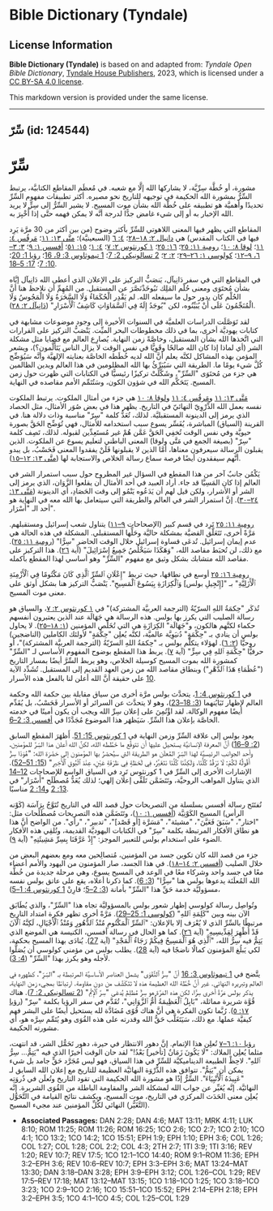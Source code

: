 # Bible Dictionary (Tyndale)

## License Information

**Bible Dictionary (Tyndale)** is based on and adapted from: _Tyndale Open Bible Dictionary_, [Tyndale House Publishers](https://tyndaleopenresources.com/), 2023, which is licensed under a [CC BY-SA 4.0 license](https://creativecommons.org/licenses/by-sa/4.0/legalcode.en).

This markdown version is provided under the same license.



--------------------------------

## سِّرّ (id: 124544)

سِّرّ
=====

مشورة، أو خُطَّة سِرِّيَّة، لا يشاركها الله إلَّا مع شعبه. في مُعظَم المقاطع الكتابيَّة، يرتبط السِّرُّ بمشورة الله الحكيمة في توجيهه للتاريخ نحو مصيره. أكثر تطبيقات مفهوم السِّرِّ تحديدًا وأهميَّة هو تطبيقه على خُطَّة الله بشأن موت المسيح. لا يشير السِّرُّ إلى سِرٍّ لا يريد الله الإخبار به أو إلى شيء غامض جدًّا لدرجة أنَّه لا يمكن فهمه حتَّى إذا أُخْبِرَ به.

المقاطع التي يظهر فيها المعنى اللاهوتي للسِّرِّ بأكثر وضوح (من بين أكثر من 30 مرَّة يَرِد فيها في الكتاب المقدس) هي [دانيال ٢: ١٨–٢٨](https://ref.ly/Dan3:18-Dan3:28)؛ [٤: ٦](https://ref.ly/Dan4:6) (السبعينيَّة)؛ [متَّى ١٣: ١١](https://ref.ly/Matt13:11)؛ [مَرقُس ٤: ١١](https://ref.ly/Mark4:11)؛ [لوقا ٨: ١٠](https://ref.ly/Luke8:10)؛ [رومية ١١: ٢٥](https://ref.ly/Rom11:25)؛ [١٦: ٢٥](https://ref.ly/Rom16:25)؛ [١ كورنثوس ٢: ٧](https://ref.ly/1Cor2:7)؛ [٤: ١](https://ref.ly/1Cor4:1)؛ [١٥: ٥١](https://ref.ly/1Cor15:51)؛ [أفسس ١: ٩](https://ref.ly/Eph1:9)؛ [٣: ٣–٦، ٩–١٢](https://ref.ly/Eph3:3-Eph3:6)؛ [كولوسي ١: ٢٦–٢٩](https://ref.ly/Col1:26-Col1:29)؛ [٢: ٢](https://ref.ly/Col2:2)؛ [2 تسالونيكي 2: 7](https://ref.ly/2Thess2:7)؛ [1 تيموثاوس 3: 9، 16](https://ref.ly/1Tim3:9)؛ [رؤيا 1: 20](https://ref.ly/Rev1:20)؛ [10: 7](https://ref.ly/Rev10:7)؛ [17: 5–18](https://ref.ly/Rev17:5-Rev17:18).

في المقاطع التي في سفر دَانِيآل، يَنصَبُّ التركيز على الإعلان الذي أعطى الله دَانِيآل إيَّاه بشأن مُحتَوَى ومعنى حُلْم المَلِك نَبُوخَذْنَصَّرَ عن المستقبل. من المُهِمِّ أن نلاحظ هنا أنَّ الحُلْم كان يدور حول ما سيفعله الله. لم يَقْدِر الْحُكَمَاءُ وَلَا السَّحَرَةُ وَلَا الْمَجُوسُ وَلَا الْمُنَجِّمُونَ عَلَى أَنْ يُبَيِّنُوه، لكن "يُوجَدُ إِلَهٌ فِي ٱلسَّمَاوَاتِ كَاشِفُ ٱلْأَسْرَارِ" ([دَانِيآل ٢: ٢٨](https://ref.ly/Dan2:28)).

لقد تَوَصَّلَت الدراسات العلميَّة في السنوات الأخيرة إلى وجود موضوعات مشابهة في كتابات يهوديَّة أخرى، بما في ذلك مخطوطات البحر الميِّت. يَنْصَبُّ التركيز على القرارات التي اتَّخذها الله بشأن المستقبل، وخاصَّةً زمن النهاية. يُصارِع العالم مع قضايا مثل مشكلة الشر (أي لماذا إذا كان الله صالحًا وقَوِيًّا في نفس الوقت لا يزال الناس يَتَأَلَّمون؟)، ويشعر المؤمن بهذه المشاكل لكنَّه يعلم أنَّ الله لديه خُطَطه الخاصَّة بعنايته الإلهيَّة وأنَّه سَيُوَضِّح كُلَّ شيء يومًا ما. الطريقة التي سَيُبَرِّئُ بها الله المظلومين في هذا العالم ويدين الظالمين هي جزء من مُحتَوَى "السِّرِّ"، وشَكَّلَتْ تركيزًا رئيسيًّا في الكتابات التي ظهرت حول زمن المسيح. يَتَحَكَّم الله في شؤون الكون، وسَتُتَمِّم الأمم مقاصده في النهاية.

[مَتَّى ١٣: ١١](https://ref.ly/Matt13:11) و[مَرقُس ٤: ١١](https://ref.ly/Mark4:11) و[لوقا ٨: ١٠](https://ref.ly/Luke8:10) هي جزء من أمثال الملكوت. يرتبط الملكوت نفسه بعمل الله الذِّرْوِيّ النهائيّ في التاريخ. يظهر هذا في بعض صُوَر الأمثال، مثل الحصاد الذي يرمز إلى الدينونة المستقبليَّة. لذلك، تُعَدُّ كلمة "سِرّ" مناسبة وذات دلالة هنا. في القرينة (السياق) المباشرة، يُفَسِّر يسوع سبب استخدامه للأمثال، فهي تُوَضِّح الحَقَّ بصورة حيويَّة وفي نفس الوقت تُخفِي الحَقَّ عَمَّن هُمْ غير مُستَعِدِّين لقبوله. لذلك، تَصِف كلمة "سِرّ" (بصيغة الجمع في مَتَّى ولوقا) المعنى الباطني لتعليم يسوع عن الملكوت. الذين يقبلون الرسالة سيعرفون معناها، أمَّا الذين لا يقبلونها فَلَنْ يفقدوا المعنى فَحَسْبُ، بل يبدو أنَّهم سيفقدون أيضًا فرصة سماع رسالة الخلاص والاستجابة لها ([متَّى ١٣: ١٢–١٥](https://ref.ly/Matt13:12-Matt13:15)).

يَكْمُن جانبٌ آخر من هذا المقطع في السؤال غير المطروح حول سبب استمرار الشر في العالم إذا كان المَسِيَّا قد جاء. أراد العبيد في أحد الأمثال أن يقلعوا الزَّوَان، الذي يرمز إلى الشر أو الأشرار، ولكن قيل لهم أن يَدَعُوه يَنْمُو إلى وقت الحَصَادِ، أي الدينونة ([مَتَّى ١٣: ٢٤–٣٠](https://ref.ly/Matt13:24-Matt13:30)). إنَّ استمرار الشر في العالم والطريقة التي سيتعامل بها الله معه في النهاية هو أحد الـ "أَسْرَار".

[رومية ١١: ٢٥](https://ref.ly/Rom11:25) تَرِد في قسم كبير (الإصحاحات [٩–١١](https://ref.ly/Rom9:1-Rom11:36)) يتناول شعب إسرائيل ومستقبلهم. مَرَّةً أخرى، تَتَعَلَّق القضيَّة بمشكلة حاليَّة وحَلِّها المستقبلي. المشكلة في هذه الحالة هي عدم إيمان إسرائيل. تُدعَى قساوة إسرائيل خلال الوقت الحاضر "سِرًّا" ([رومية ١١: ٢٥](https://ref.ly/Rom11:25)). مع ذلك، لن تُحبَط مقاصد الله، "وَهَكَذَا سَيَخْلُصُ جَمِيعُ إِسْرَائِيلَ" (آية [٢٦](https://ref.ly/Rom11:26)). هذا التركيز على مقاصد الله متشابك بشكل وثيق مع مفهوم "السِّرِّ" وهو أساسي لهذا المقطع بأكمله.

[رومية ١٦: ٢٥](https://ref.ly/Rom16:25) أوسع في نطاقها، حيث تربط "إِعْلَانِ ٱلسِّرِّ ٱلَّذِي كَانَ مَكْتُومًا فِي ٱلْأَزْمِنَةِ ٱلْأَزَلِيَّةِ" بـ "\[إِنْجِيلِ بولس] وَٱلْكِرَازَةِ بِيَسُوعَ ٱلْمَسِيحِ". يَنْصَبُّ التركيز هنا بشكل أوثق على معنى موت المسيح.

تُذكَر "حِكمَةُ اللهِ السرّيّةُ (الترجمة العربيَّة المشتركة)" في [١ كورنثوس ٢: ٧](https://ref.ly/1Cor2:7)، والسياق هو رسالة الصليب التي يكرز بها بولس. هذه الرسالة هي جَهَالَة عند الذين يعتبرون أنفسهم حكماء لكنَّهم هالكون، و"جَهَالَة" الكِرَازَةِ هي التي تُخَلِّص المؤمنين ([١: ١٨–٢٥](https://ref.ly/1Cor1:18-1Cor1:25)). لا يحاول بولس أن ينادي بـ "حِكْمَةٍ" دُنيَوِيَّة عالميَّة، لكنَّه يُعلِن "حِكْمَةٍ" لأولئك الكاملين (الناضجين) روحيًّا ([٢: ٦](https://ref.ly/1Cor2:6)). لهؤلاء يتكلَّم بولس بـ "حِكمَةُ اللهِ السرّيّةُ (الترجمة العربيَّة المشتركة)"، أو حرفيًّا "حِكْمَةِ ٱللهِ فِي سِرٍّ" (آية [٧](https://ref.ly/1Cor2:7)). يربط هذا المقطع بوضوح المفهوم الأساسي لـ "السِّرِّ" كمشورة الله بموت المسيح كوسيلة الخلاص، وهو يربط السِّرَّ أيضًا بمسار التاريخ ("عُظَمَاءِ هَذَا ٱلدَّهْرِ") وبنطاق مقاصد الله من زمن العهد القديم إلى المستقبل. تُشَدِّد الآية [10](https://ref.ly/1Cor2:10) على حقيقة أنَّ الله أعلن لنا بالفعل هذه الأسرار.

في [1 كورنثوس 4: 1](https://ref.ly/1Cor4:1)، يتحدَّث بولس مرَّة أخرى من سياق مقابلة بين حكمة الله وحكمة العالم لإظهار تَبَايُنهما ([3: 18–23](https://ref.ly/1Cor3:18-1Cor3:23))، وهو لا يتحدَّث عن السرائر أو الأسرار فَحَسْبُ، بل يُقَدِّم أيضًا مفهوم الوكالة. لقد اؤْتُمِنَ على إعلان سِرِّ الله ويجب أن يكون أمينًا في خدمته الخاصَّة بإعلان هذا السِّرِّ. سَيَظهَر هذا الموضوع مُجَدَّدًا في [أفسس 3: 2–6](https://ref.ly/Eph3:2-Eph3:6).

يعود بولس إلى علاقة السِّرِّ وزمن النهاية في [1 كورنثوس 15: 51](https://ref.ly/1Cor15:51). أَظهَرَ المقطع السابق ([2: 9–16](https://ref.ly/1Cor2:9-1Cor2:16)) أنَّ المعرفة الإنسانيَّة يستحيل عليها أن تتوقَّع ما خَطَّطه الله، لكنَّ الله أعلن هذا السِّرَّ للمؤمنين، وأحد الجوانب الرئيسيَّة لهذا السِّرِّ المُعلَن هو الطريقة التي سيُحضَرُ بها المؤمنون إلى حَضْرَة الله: "هُوَذَا سِرٌّ أَقُولُهُ لَكُمْ: لَا نَرْقُدُ كُلُّنَا، وَلَكِنَّنَا كُلَّنَا نَتَغَيَّرُ، فِي لَحْظَةٍ فِي طَرْفَةِ عَيْنٍ، عِنْدَ ٱلْبُوقِ ٱلْأَخِيرِ" ([15: 51–52](https://ref.ly/1Cor15:51-1Cor15:52)). الإشارات الأخرى إلى السِّرِّ في 1 كورنثوس تَرِد في السياق الواسع للإصحاحات [12–14](https://ref.ly/1Cor12:1-1Cor14:40) الذي يتناول المواهب الروحيَّة، وتَتَضَمَّن تَلَقِّى إعلان إلهي؛ لذلك يُعَدُّ مُصطَلَح "أَسْرَار" في [13: 2](https://ref.ly/1Cor13:2) و[14: 2](https://ref.ly/1Cor14:2) مناسبًا.

تُفتَتَح رسالة أفسس بسلسلة من التصريحات حول قصد الله في التاريخ تُتَوَّجُ بِرَآسَة (كَوْنه الرأس) المسيح الكَوْنِيَّة ([أفسس ١: ١٠](https://ref.ly/Eph1:10))، وتَتَضَمَّن هذه التصريحات مُصطَلَحات مثل: "اختار"، "سَبَقَ فَعَيَّنَ"، "مشيئة"، "مَسَرَّة \[أو قَصْد]"، "تدبير"، "رأي". من الواضح أنَّ هذا هو نطاق الأفكار المرتبطة بكلمة "سِرّ" في الكتابات اليهوديَّة القديمة، وتُلقِي هذه الأفكار الضوء على استخدام بولس للتعبير الموجز: "إِذْ عَرَّفَنَا بِسِرِّ مَشِيئَتِهِ" (آية [٩](https://ref.ly/Eph1:9)).

جزء من قصد الله كان تكوين جسد من المؤمنين، مُتصالِحين معه ومع بعضهم البعض من خلال الصليب ([أفسس ٢: ١٤–١٨](https://ref.ly/Eph2:14-Eph2:18)). في هذا الجسد، صار المؤمنون من اليهود والأمم أعضاء معًا في جسد واحد وشركاء معًا في الوعد في المسيح يسوع، وهي مرحلة جديدة من خُطَّة الله المُعلَنَة يدعوها بولس هنا "سِرًّا" ([3: 6](https://ref.ly/Eph3:6)). كما ذكرنا أعلاه، يقع على عاتق بولس نفسه مسؤوليَّة خدمة حَقِّ هذا "السِّرِّ" بأمانة ([3: 2–5](https://ref.ly/Eph3:2-Eph3:5)؛ قارِنْ [1 كورنثوس 4: 1–5](https://ref.ly/1Cor4:1-1Cor4:5))،

وتُواصِل رسالة كولوسي إظهار شعور بولس بالمسؤوليَّة تجاه هذا "السِّرِّ"، والذي يُطَابَق الآن بينه وبين "كَلِمَةِ ٱللهِ" ([كولوسي 1: 25–29](https://ref.ly/Col1:25-Col1:29)). مَرَّةً أخرى تظهر فكرة امتداد التاريخ مرتبطًا بالسِّرِّ الذي لا يُعْرَف إلا بالإعلان: "ٱلسِّرِّ ٱلْمَكْتُومِ مُنْذُ ٱلدُّهُورِ وَمُنْذُ ٱلْأَجْيَالِ، لَكِنَّهُ ٱلْآنَ قَدْ أُظْهِرَ لِقِدِّيسِيهِ" (آية [٢٦](https://ref.ly/Col1:26)). كما هو الحال في رسالة أفسس، الكنيسة هي الموضع الذي يَتِمُّ فيه سِرُّ الله، "ٱلَّذِي هُوَ ٱلْمَسِيحُ فِيكُمْ رَجَاءُ ٱلْمَجْدِ" (آية [27](https://ref.ly/Col1:27)). يُنادَى بهذا المسيح بحكمة، لكي يَبلُغ المؤمنون كمالًا ناضجًا فيه (آية [28](https://ref.ly/Col1:28)). يطلب بولس من مؤمني كولوسي أن يُصَلُّوا لأجله وهو يكرز بهذا "السِّرِّ" ([4: 3](https://ref.ly/Col4:3)).

يتَّضح في [1 تيموثاوس 3: 16](https://ref.ly/1Tim3:16) أنَّ "سِرُّ ٱلتَّقْوَى" يشمل العناصر الأساسيَّة المرتبطة بـ "السِّرِّ"، كظهوره في العالم وتبريره النهائي. غير أنَّ خُطَّة الله العظيمة هذه لا تَتَكَشَّف من دون مقاومة. ارتباطًا بمجيء زمن النهاية، يذكر بولس مَرَّةً أخرى سِرًّا، لكن هذه المَرَّة هو سِرٌّ مُظلِمٌ يُدعَى "سِرَّ ٱلْإِثْمِ" ([2 تسالونيكي 2: 7](https://ref.ly/2Thess2:7)). هناك قُوَّة شريرة مماثلة، "بَابِلُ ٱلْعَظِيمَةُ أُمُّ ٱلزَّوَانِي"، تُقَدَّم في سفر الرؤيا بكلمة "سِرّ" ([رؤيا ١٧: ٥](https://ref.ly/Rev17:5)). رُبَّما تكون الفكرة هي أنَّ هناك قُوًى مُضَادَّة لله يستحيل أيضًا على البشر فهم كيفيَّة عملها. مع ذلك، سَيَتَغَلَّب حَقُّ الله وقدرته على هذه القُوَى وهو يُتَمِّم سِرَّه هو، أي مشورته الحكيمة.

[رؤيا ١٠: ٦–٧](https://ref.ly/Rev10:6-Rev10:7) تُعلِن هذا الإتمام. إنَّ دهور الانتظار في حيرة، دهور تَحَمُّل الشر، قد انتهت، مثلما يُعلِن الملاك: "لَا يَكُونَ زَمَانٌ \[تأخير] بَعْدُ!" لقد حان الوقت أخيرًا الذي فيه "يَتِمُّ... سِرُّ ٱللهِ". لاحِظْ الطبيعة الديناميكيَّة للسِّرِّ في هذا السياق، فهو ليس مُجَرَّد حَقٍّ جامد بل شيء يمكن أن "يَتِمُّ". تتوافق هذه الذُّرْوَة النهائيَّة العظيمة للتاريخ مع إعلان الله السابق لـ "عَبِيدَهُ ٱلْأَنْبِيَاءَ". السِّرُّ إذًا هو مشورة الله الحكيمة التي تقود التاريخ وتُعلَن في ذُروَتِه النهائيَّة. إنَّه يُعَبِّر عن جواب الله لمشكلة الشر والمقاومة الباطلة من القُوَى الشريرة. إنَّه يُعلِن معنى الحَدَث المركزي في التاريخ، موت المسيح، ويكشف نتائج القيامة في التَّحَوُّل (التَّغَيُّر) النهائي لكُلِّ المؤمنين عند مجيء المسيح.

* **Associated Passages:** DAN 2:28; DAN 4:6; MAT 13:11; MRK 4:11; LUK 8:10; ROM 11:25; ROM 11:26; ROM 16:25; 1CO 2:6; 1CO 2:7; 1CO 2:10; 1CO 4:1; 1CO 13:2; 1CO 14:2; 1CO 15:51; EPH 1:9; EPH 1:10; EPH 3:6; COL 1:26; COL 1:27; COL 1:28; COL 2:2; COL 4:3; 2TH 2:7; 1TI 3:9; 1TI 3:16; REV 1:20; REV 10:7; REV 17:5; 1CO 12:1–1CO 14:40; ROM 9:1–ROM 11:36; EPH 3:2–EPH 3:6; REV 10:6–REV 10:7; EPH 3:3–EPH 3:6; MAT 13:24–MAT 13:30; DAN 3:18–DAN 3:28; EPH 3:9–EPH 3:12; COL 1:26–COL 1:29; REV 17:5–REV 17:18; MAT 13:12–MAT 13:15; 1CO 1:18–1CO 1:25; 1CO 3:18–1CO 3:23; 1CO 2:9–1CO 2:16; 1CO 15:51–1CO 15:52; EPH 2:14–EPH 2:18; EPH 3:2–EPH 3:5; 1CO 4:1–1CO 4:5; COL 1:25–COL 1:29

